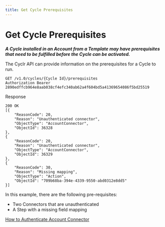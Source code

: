```yaml
---
title: Get Cycle Prerequisites
---
```


# Get Cycle Prerequisites #

**_A Cycle installed in an Account from a Template may have prerequisites that need to be fulfilled before the Cycle can be activated._**

The Cyclr API can provide information on the prerequisites for a Cycle to run.

    GET /v1.0/cycles/{Cycle Id}/prerequisites
    Authorization Bearer 2890edffcb964e8aab038cf4efc340ab62a4f604bd5a41369654086f5bd25519

Response

    200 OK
    [{
        "ReasonCode": 20,
        "Reason": "Unauthenticated connector",
        "ObjectType": "AccountConnector",
        "ObjectId": 36328
    },
    {
        "ReasonCode": 20,
        "Reason": "Unauthenticated connector",
        "ObjectType": "AccountConnector",
        "ObjectId": 36329
    },
    {
        "ReasonCode": 30,
        "Reason": "Missing mapping",
        "ObjectType": "Action",
        "ObjectId": "709b68ba-394e-4339-9550-abd0312e8dd5"
    }]

In this example, there are the following pre-requisites:

*   Two Connectors that are unauthenticated
*   A Step with a missing field mapping

[How to Authenticate Account Connector](./account-connector-authentication)